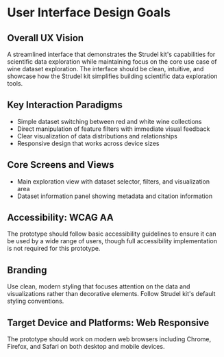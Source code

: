 # User Interface Design Goals

## Overall UX Vision
A streamlined interface that demonstrates the Strudel kit's capabilities for scientific data exploration while maintaining focus on the core use case of wine dataset exploration. The interface should be clean, intuitive, and showcase how the Strudel kit simplifies building scientific data exploration tools.

## Key Interaction Paradigms
- Simple dataset switching between red and white wine collections
- Direct manipulation of feature filters with immediate visual feedback
- Clear visualization of data distributions and relationships
- Responsive design that works across device sizes

## Core Screens and Views
- Main exploration view with dataset selector, filters, and visualization area
- Dataset information panel showing metadata and citation information

## Accessibility: WCAG AA
The prototype should follow basic accessibility guidelines to ensure it can be used by a wide range of users, though full accessibility implementation is not required for this prototype.

## Branding
Use clean, modern styling that focuses attention on the data and visualizations rather than decorative elements. Follow Strudel kit's default styling conventions.

## Target Device and Platforms: Web Responsive
The prototype should work on modern web browsers including Chrome, Firefox, and Safari on both desktop and mobile devices.
